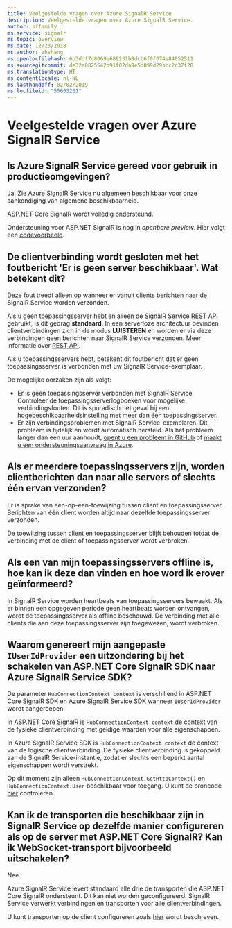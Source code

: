 ```yaml
---
title: Veelgestelde vragen over Azure SignalR Service
description: Veelgestelde vragen over Azure SignalR Service.
author: sffamily
ms.service: signalr
ms.topic: overview
ms.date: 12/23/2018
ms.author: zhshang
ms.openlocfilehash: 6b3ddf7d8069e689231b9dcb6f0f074e84052511
ms.sourcegitcommit: de32e8825542b91f02da9e5d899d29bcc2c37f28
ms.translationtype: HT
ms.contentlocale: nl-NL
ms.lasthandoff: 02/02/2019
ms.locfileid: "55663261"
---
```

# <a name="azure-signalr-service-faq"></a>Veelgestelde vragen over Azure SignalR Service

## <a name="is-azure-signalr-service-ready-for-production-use"></a>Is Azure SignalR Service gereed voor gebruik in productieomgevingen?

Ja.
Zie [Azure SignalR Service nu algemeen beschikbaar](https://azure.microsoft.com/en-us/blog/azure-signalr-service-now-generally-available/) voor onze aankondiging van algemene beschikbaarheid. 

[ASP.NET Core SignalR](https://docs.microsoft.com/aspnet/core/signalr/introduction) wordt volledig ondersteund.

Ondersteuning voor ASP.NET SignalR is nog in *openbare preview*. Hier volgt een [codevoorbeeld](https://github.com/aspnet/AzureSignalR-samples/tree/master/aspnet-samples/ChatRoom).

## <a name="the-client-connection-closes-with-the-error-message-no-server-available-what-does-it-mean"></a>De clientverbinding wordt gesloten met het foutbericht 'Er is geen server beschikbaar'. Wat betekent dit?

Deze fout treedt alleen op wanneer er vanuit clients berichten naar de SignalR Service worden verzonden.

Als u geen toepassingsserver hebt en alleen de SignalR Service REST API gebruikt, is dit gedrag **standaard**.
In een serverloze architectuur bevinden clientverbindingen zich in de modus **LUISTEREN** en worden er via deze verbindingen geen berichten naar SignalR Service verzonden.
Meer informatie over [REST API](./signalr-quickstart-rest-api.md).

Als u toepassingsservers hebt, betekent dit foutbericht dat er geen toepassingsserver is verbonden met uw SignalR Service-exemplaar.

De mogelijke oorzaken zijn als volgt:
- Er is geen toepassingsserver verbonden met SignalR Service. Controleer de toepassingsserverlogboeken voor mogelijke verbindingsfouten. Dit is sporadisch het geval bij een hogebeschikbaarheidsinstelling met meer dan één toepassingsserver.
- Er zijn verbindingsproblemen met SignalR Service-exemplaren. Dit probleem is tijdelijk en wordt automatisch hersteld.
Als het probleem langer dan een uur aanhoudt, [opent u een probleem in GitHub](https://github.com/Azure/azure-signalr/issues/new) of [maakt u een ondersteuningsaanvraag in Azure](https://docs.microsoft.com/azure/azure-supportability/how-to-create-azure-support-request).

## <a name="when-there-are-multiple-application-servers-are-client-messages-sent-to-all-servers-or-just-one-of-them"></a>Als er meerdere toepassingsservers zijn, worden clientberichten dan naar alle servers of slechts één ervan verzonden?

Er is sprake van een-op-een-toewijzing tussen client en toepassingsserver. Berichten van één client worden altijd naar dezelfde toepassingsserver verzonden.

De toewijzing tussen client en toepassingsserver blijft behouden totdat de verbinding met de client of toepassingsserver wordt verbroken.

## <a name="if-one-of-my-application-servers-is-down-how-can-i-find-it-and-get-notified"></a>Als een van mijn toepassingsservers offline is, hoe kan ik deze dan vinden en hoe word ik erover geïnformeerd?

In SignalR Service worden heartbeats van toepassingsservers bewaakt.
Als er binnen een opgegeven periode geen heartbeats worden ontvangen, wordt de toepassingsserver als offline beschouwd. De verbinding met alle clients die aan deze toepassingsserver zijn toegewezen, wordt verbroken.

## <a name="why-does-my-custom-iuseridprovider-throw-exception-when-switching-from-aspnet-core-signalr--sdk-to-azure-signalr-service-sdk"></a>Waarom genereert mijn aangepaste `IUserIdProvider` een uitzondering bij het schakelen van ASP.NET Core SignalR SDK naar Azure SignalR Service SDK?

De parameter `HubConnectionContext context` is verschillend in ASP.NET Core SignalR SDK en Azure SignalR Service SDK wanneer `IUserIdProvider` wordt aangeroepen.

In ASP.NET Core SignalR is `HubConnectionContext context` de context van de fysieke clientverbinding met geldige waarden voor alle eigenschappen.

In Azure SignalR Service SDK is `HubConnectionContext context` de context van de logische clientverbinding. De fysieke clientverbinding is gekoppeld aan de SignalR Service-instantie, zodat er slechts een beperkt aantal eigenschappen wordt verstrekt.

Op dit moment zijn alleen `HubConnectionContext.GetHttpContext()` en `HubConnectionContext.User` beschikbaar voor toegang.
U kunt de broncode [hier](https://github.com/Azure/azure-signalr/blob/kevinzha/faq/src/Microsoft.Azure.SignalR/ServiceHubConnectionContext.cs) controleren.

## <a name="can-i-configure-the-transports-available-in-signalr-service-as-configuring-it-on-server-side-with-aspnet-core-signalr-for-example-disable-websocket-transport"></a>Kan ik de transporten die beschikbaar zijn in SignalR Service op dezelfde manier configureren als op de server met ASP.NET Core SignalR? Kan ik WebSocket-transport bijvoorbeeld uitschakelen?

Nee.

Azure SignalR Service levert standaard alle drie de transporten die ASP.NET Core SignalR ondersteunt. Dit kan niet worden geconfigureerd. SignalR Service verwerkt verbindingen en transporten voor alle clientverbindingen.

U kunt transporten op de client configureren zoals [hier](https://docs.microsoft.com/aspnet/core/signalr/configuration?view=aspnetcore-2.1#configure-allowed-transports) wordt beschreven.
